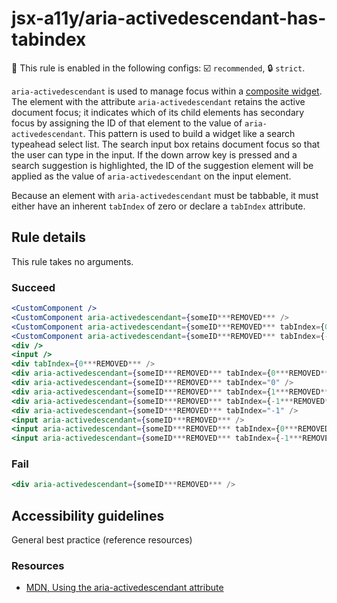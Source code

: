 # jsx-a11y/aria-activedescendant-has-tabindex

💼 This rule is enabled in the following configs: ☑️ `recommended`, 🔒 `strict`.

<!-- end auto-generated rule header -->

`aria-activedescendant` is used to manage focus within a [composite widget](https://www.w3.org/TR/wai-aria/#composite).
The element with the attribute `aria-activedescendant` retains the active document
focus; it indicates which of its child elements has secondary focus by assigning
the ID of that element to the value of `aria-activedescendant`. This pattern is
used to build a widget like a search typeahead select list. The search input box
retains document focus so that the user can type in the input. If the down arrow
key is pressed and a search suggestion is highlighted, the ID of the suggestion
element will be applied as the value of `aria-activedescendant` on the input
element.

Because an element with `aria-activedescendant` must be tabbable, it must either
have an inherent `tabIndex` of zero or declare a `tabIndex` attribute.

## Rule details

This rule takes no arguments.

### Succeed
```jsx
<CustomComponent />
<CustomComponent aria-activedescendant={someID***REMOVED*** />
<CustomComponent aria-activedescendant={someID***REMOVED*** tabIndex={0***REMOVED*** />
<CustomComponent aria-activedescendant={someID***REMOVED*** tabIndex={-1***REMOVED*** />
<div />
<input />
<div tabIndex={0***REMOVED*** />
<div aria-activedescendant={someID***REMOVED*** tabIndex={0***REMOVED*** />
<div aria-activedescendant={someID***REMOVED*** tabIndex="0" />
<div aria-activedescendant={someID***REMOVED*** tabIndex={1***REMOVED*** />
<div aria-activedescendant={someID***REMOVED*** tabIndex={-1***REMOVED*** />
<div aria-activedescendant={someID***REMOVED*** tabIndex="-1" />
<input aria-activedescendant={someID***REMOVED*** />
<input aria-activedescendant={someID***REMOVED*** tabIndex={0***REMOVED*** />
<input aria-activedescendant={someID***REMOVED*** tabIndex={-1***REMOVED*** />
```

### Fail
```jsx
<div aria-activedescendant={someID***REMOVED*** />
```

## Accessibility guidelines
General best practice (reference resources)

### Resources
- [MDN, Using the aria-activedescendant attribute](https://developer.mozilla.org/en-US/docs/Web/Accessibility/ARIA/ARIA_Techniques/Using_the_aria-activedescendant_attribute)
